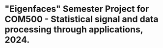 # "Eigenfaces" Semester Project for COM500 - Statistical signal and data processing through applications, 2024.
